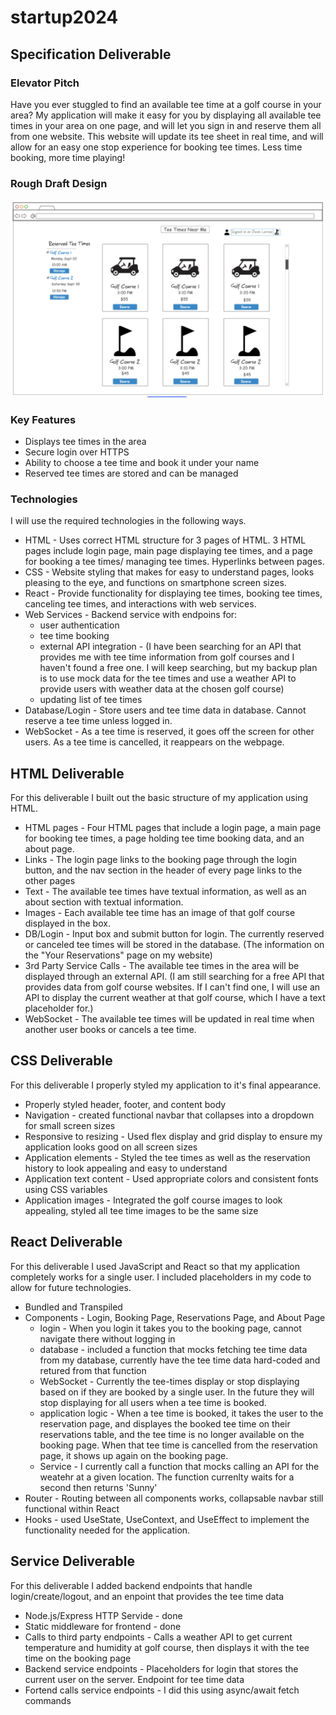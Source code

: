 # startup2024

## Specification Deliverable 

### Elevator Pitch
Have you ever stuggled to find an available tee time at a golf course in your area? My application will make it easy for you by displaying all available tee times in your area on one page, and will let you sign in and reserve them all from one website. This website will update its tee sheet in real time, and will allow for an easy one stop experience for booking tee times. Less time booking, more time playing!

### Rough Draft Design
![Design](https://github.com/owenslar/startup2024/blob/main/websiteimage.png?raw=true)

### Key Features
- Displays tee times in the area
- Secure login over HTTPS
- Ability to choose a tee time and book it under your name
- Reserved tee times are stored and can be managed

### Technologies

I will use the required technologies in the following ways.

- HTML - Uses correct HTML structure for 3 pages of HTML. 3 HTML pages include login page, main page displaying tee times, and a page for booking a tee times/ managing tee times. Hyperlinks between pages.
- CSS - Website styling that makes for easy to understand pages, looks pleasing to the eye, and functions on smartphone screen sizes. 
- React - Provide functionality for displaying tee times, booking tee times, canceling tee times, and interactions with web services.
- Web Services - Backend service with endpoins for: 
    - user authentication
    - tee time booking
    - external API integration - (I have been searching for an API that provides me with tee time information from golf courses and I haven't found a free one. I will keep searching, but my backup plan is to use mock data for the tee times and use a weather API to provide users with weather data at the chosen golf course)
    - updating list of tee times
- Database/Login - Store users and tee time data in database. Cannot reserve a tee time unless logged in.
- WebSocket - As a tee time is reserved, it goes off the screen for other users. As a tee time is cancelled, it reappears on the webpage.

## HTML Deliverable

For this deliverable I built out the basic structure of my application using HTML.

- HTML pages - Four HTML pages that include a login page, a main page for booking tee times, a page holding tee time booking data, and an about page.
- Links - The login page links to the booking page through the login button, and the nav section in the header of every page links to the other pages
- Text - The available tee times have textual information, as well as an about section with textual information.
- Images - Each available tee time has an image of that golf course displayed in the box.
- DB/Login - Input box and submit button for login. The currently reserved or canceled tee times will be stored in the database. (The information on the "Your Reservations" page on my website)
- 3rd Party Service Calls - The available tee times in the area will be displayed through an external API. (I am still searching for a free API that provides data from golf course websites. If I can't find one, I will use an API to display the current weather at that golf course, which I have a text placeholder for.)
- WebSocket - The available tee times will be updated in real time when another user books or cancels a tee time. 

## CSS Deliverable

For this deliverable I properly styled my application to it's final appearance.

- Properly styled header, footer, and content body
- Navigation - created functional navbar that collapses into a dropdown for small screen sizes
- Responsive to resizing - Used flex display and grid display to ensure my application looks good on all screen sizes
- Application elements - Styled the tee times as well as the reservation history to look appealing and easy to understand
- Application text content - Used appropriate colors and consistent fonts using CSS variables
- Application images - Integrated the golf course images to look appealing, styled all tee time images to be the same size

## React Deliverable

For this deliverable I used JavaScript and React so that my application completely works for a single user. I included placeholders in my code to allow for future technologies.

- Bundled and Transpiled
- Components - Login, Booking Page, Reservations Page, and About Page
    - login - When you login it takes you to the booking page, cannot navigate there without logging in
    - database - included a function that mocks fetching tee time data from my database, currently have the tee time data hard-coded and retured from that function
    - WebSocket - Currently the tee-times display or stop displaying based on if they are booked by a single user. In the future they will stop displaying for all users when a tee time is booked.
    - application logic - When a tee time is booked, it takes the user to the reservation page, and displayes the booked tee time on their reservations table, and the tee time is no longer available on the booking page. When that tee time is cancelled from the reservation page, it shows up again on the booking page.
    - Service - I currently call a function that mocks calling an API for the weatehr at a given location. The function currenlty waits for a second then returns 'Sunny'
- Router - Routing between all components works, collapsable navbar still functional within React
- Hooks - used UseState, UseContext, and UseEffect to implement the functionality needed for the application.

## Service Deliverable

For this deliverable I added backend endpoints that handle login/create/logout, and an enpoint that provides the tee time data

- Node.js/Express HTTP Servide - done
- Static middleware for frontend - done
- Calls to third party endpoints - Calls a weather API to get current temperature and humidity at golf course, then displays it with the tee time on the booking page
- Backend service endpoints - Placeholders for login that stores the current user on the server. Endpoint for tee time data
- Fortend calls service endpoints - I did this using async/await fetch commands